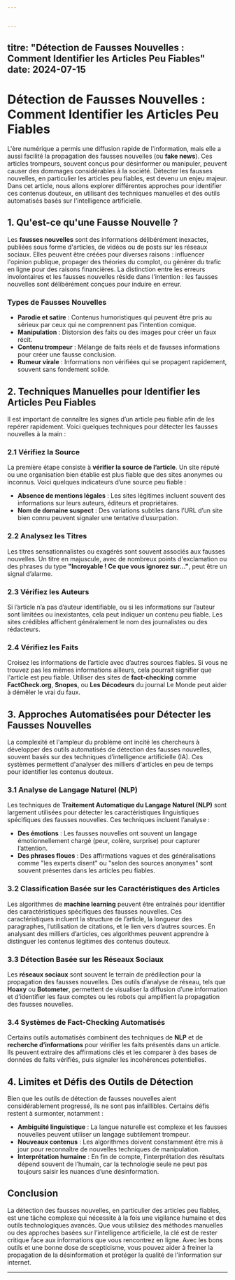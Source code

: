 ```yaml
---


---
```

titre: "Détection de Fausses Nouvelles : Comment Identifier les Articles Peu Fiables"
date: 2024-07-15
------------------------------------------------------------------------------------------------------

# Détection de Fausses Nouvelles : Comment Identifier les Articles Peu Fiables

L'ère numérique a permis une diffusion rapide de l'information, mais elle a aussi facilité la propagation des fausses nouvelles (ou **fake news**). Ces articles trompeurs, souvent conçus pour désinformer ou manipuler, peuvent causer des dommages considérables à la société. Détecter les fausses nouvelles, en particulier les articles peu fiables, est devenu un enjeu majeur. Dans cet article, nous allons explorer différentes approches pour identifier ces contenus douteux, en utilisant des techniques manuelles et des outils automatisés basés sur l'intelligence artificielle.

## 1. Qu'est-ce qu'une Fausse Nouvelle ?

Les **fausses nouvelles** sont des informations délibérément inexactes, publiées sous forme d'articles, de vidéos ou de posts sur les réseaux sociaux. Elles peuvent être créées pour diverses raisons : influencer l'opinion publique, propager des théories du complot, ou générer du trafic en ligne pour des raisons financières. La distinction entre les erreurs involontaires et les fausses nouvelles réside dans l'intention : les fausses nouvelles sont délibérément conçues pour induire en erreur.

### Types de Fausses Nouvelles

- **Parodie et satire** : Contenus humoristiques qui peuvent être pris au sérieux par ceux qui ne comprennent pas l'intention comique.
- **Manipulation** : Distorsion des faits ou des images pour créer un faux récit.
- **Contenu trompeur** : Mélange de faits réels et de fausses informations pour créer une fausse conclusion.
- **Rumeur virale** : Informations non vérifiées qui se propagent rapidement, souvent sans fondement solide.

## 2. Techniques Manuelles pour Identifier les Articles Peu Fiables

Il est important de connaître les signes d’un article peu fiable afin de les repérer rapidement. Voici quelques techniques pour détecter les fausses nouvelles à la main :

### 2.1 Vérifiez la Source

La première étape consiste à **vérifier la source de l’article**. Un site réputé ou une organisation bien établie est plus fiable que des sites anonymes ou inconnus. Voici quelques indicateurs d’une source peu fiable :

- **Absence de mentions légales** : Les sites légitimes incluent souvent des informations sur leurs auteurs, éditeurs et propriétaires.
- **Nom de domaine suspect** : Des variations subtiles dans l’URL d’un site bien connu peuvent signaler une tentative d’usurpation.

### 2.2 Analysez les Titres

Les titres sensationnalistes ou exagérés sont souvent associés aux fausses nouvelles. Un titre en majuscule, avec de nombreux points d'exclamation ou des phrases du type **"Incroyable ! Ce que vous ignorez sur..."**, peut être un signal d’alarme.

### 2.3 Vérifiez les Auteurs

Si l’article n’a pas d’auteur identifiable, ou si les informations sur l’auteur sont limitées ou inexistantes, cela peut indiquer un contenu peu fiable. Les sites crédibles affichent généralement le nom des journalistes ou des rédacteurs.

### 2.4 Vérifiez les Faits

Croisez les informations de l’article avec d’autres sources fiables. Si vous ne trouvez pas les mêmes informations ailleurs, cela pourrait signifier que l'article est peu fiable. Utiliser des sites de **fact-checking** comme **FactCheck.org**, **Snopes**, ou **Les Décodeurs** du journal Le Monde peut aider à démêler le vrai du faux.

## 3. Approches Automatisées pour Détecter les Fausses Nouvelles

La complexité et l'ampleur du problème ont incité les chercheurs à développer des outils automatisés de détection des fausses nouvelles, souvent basés sur des techniques d’intelligence artificielle (IA). Ces systèmes permettent d'analyser des milliers d'articles en peu de temps pour identifier les contenus douteux.

### 3.1 Analyse de Langage Naturel (NLP)

Les techniques de **Traitement Automatique du Langage Naturel (NLP)** sont largement utilisées pour détecter les caractéristiques linguistiques spécifiques des fausses nouvelles. Ces techniques incluent l’analyse :

- **Des émotions** : Les fausses nouvelles ont souvent un langage émotionnellement chargé (peur, colère, surprise) pour capturer l’attention.
- **Des phrases floues** : Des affirmations vagues et des généralisations comme "les experts disent" ou "selon des sources anonymes" sont souvent présentes dans les articles peu fiables.

### 3.2 Classification Basée sur les Caractéristiques des Articles

Les algorithmes de **machine learning** peuvent être entraînés pour identifier des caractéristiques spécifiques des fausses nouvelles. Ces caractéristiques incluent la structure de l’article, la longueur des paragraphes, l’utilisation de citations, et le lien vers d’autres sources. En analysant des milliers d’articles, ces algorithmes peuvent apprendre à distinguer les contenus légitimes des contenus douteux.

### 3.3 Détection Basée sur les Réseaux Sociaux

Les **réseaux sociaux** sont souvent le terrain de prédilection pour la propagation des fausses nouvelles. Des outils d’analyse de réseau, tels que **Hoaxy** ou **Botometer**, permettent de visualiser la diffusion d’une information et d’identifier les faux comptes ou les robots qui amplifient la propagation des fausses nouvelles.

### 3.4 Systèmes de Fact-Checking Automatisés

Certains outils automatisés combinent des techniques de **NLP** et de **recherche d’informations** pour vérifier les faits présentés dans un article. Ils peuvent extraire des affirmations clés et les comparer à des bases de données de faits vérifiés, puis signaler les incohérences potentielles.

## 4. Limites et Défis des Outils de Détection

Bien que les outils de détection de fausses nouvelles aient considérablement progressé, ils ne sont pas infaillibles. Certains défis restent à surmonter, notamment :

- **Ambiguïté linguistique** : La langue naturelle est complexe et les fausses nouvelles peuvent utiliser un langage subtilement trompeur.
- **Nouveaux contenus** : Les algorithmes doivent constamment être mis à jour pour reconnaître de nouvelles techniques de manipulation.
- **Interprétation humaine** : En fin de compte, l’interprétation des résultats dépend souvent de l’humain, car la technologie seule ne peut pas toujours saisir les nuances d’une désinformation.

## Conclusion

La détection des fausses nouvelles, en particulier des articles peu fiables, est une tâche complexe qui nécessite à la fois une vigilance humaine et des outils technologiques avancés. Que vous utilisiez des méthodes manuelles ou des approches basées sur l’intelligence artificielle, la clé est de rester critique face aux informations que vous rencontrez en ligne. Avec les bons outils et une bonne dose de scepticisme, vous pouvez aider à freiner la propagation de la désinformation et protéger la qualité de l'information sur internet.

---
